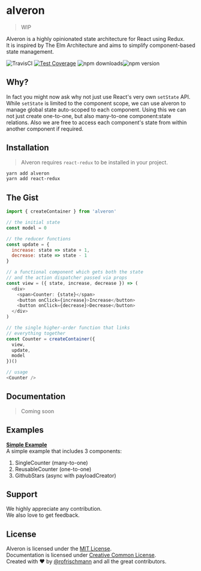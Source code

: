 # alveron

> WIP

Alveron is a highly opinionated state architecture for React using Redux.<br>
It is inspired by The Elm Architecture and aims to simplify component-based state management.

<img alt="TravisCI" src="https://travis-ci.org/rofrischmann/alveron.svg?branch=master"> <a href="https://codeclimate.com/github/rofrischmann/alveron/coverage"><img alt="Test Coverage" src="https://codeclimate.com/github/rofrischmann/alveron/badges/coverage.svg"></a> <img alt="npm downloads" src="https://img.shields.io/npm/dm/alveron.svg"><img alt="npm version" src="https://badge.fury.io/js/alveron.svg">

## Why?
In fact you might now ask why not just use React's very own `setState` API. While `setState` is limited to the component scope, we can use alveron to manage global state auto-scoped to each component. Using this we can not just create one-to-one, but also many-to-one component:state relations. Also we are free to access each component's state from within another component if required.

## Installation
> Alveron requires `react-redux` to be installed in your project.

```sh
yarn add alveron
yarn add react-redux
```

## The Gist
```javascript
import { createContainer } from 'alveron'

// the initial state
const model = 0

// the reducer functions
const update = {
  increase: state => state + 1,
  decrease: state => state - 1
}

// a functional component which gets both the state
// and the action dispatcher passed via props
const view = ({ state, increase, decrease }) => (
  <div>
    <span>Counter: {state}</span>
    <button onClick={increase}>Increase</button>
    <button onClick={decrease}>Decrease</button>
  </div>
)

// the single higher-order function that links
// everything together
const Counter = createContainer({
  view,
  update,
  model
})()

// usage
<Counter />
```

## Documentation

> Coming soon

## Examples
**[Simple Example](examples/simple/vanilla)**<br>
A simple example that includes 3 components:
1. SingleCounter (many-to-one)
2. ReusableCounter (one-to-one)
3. GithubStars (async with payloadCreator)


## Support
We highly appreciate any contribution.<br>
We also love to get feedback.

## License
Alveron is licensed under the [MIT License](http://opensource.org/licenses/MIT).<br>
Documentation is licensed under [Creative Common License](http://creativecommons.org/licenses/by/4.0/).<br>
Created with ♥ by [@rofrischmann](http://rofrischmann.de) and all the great contributors.
